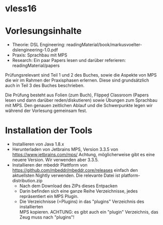 # vless16

Vorlesungsinhalte
======================================================
- Theorie:  DSL Engineering: readingMaterial/book/markusvoelter-dslengineering-1.0.pdf
- Praxis:   Sprachbau mit MPS
- Research: Ein paar Papers lesen und darüber referieren: readingMaterial/papers

Prüfungsrelevant sind Teil 1 und 2 des Buches, sowie die Aspekte von MPS
die wir im Rahmen der Praxisphasen erlernen. Diese sind grundsätzlich auch
in Teil 3 des Buches beschrieben.

Die Prüfung besteht aus Folien (zum Buch), Flipped Classroom (Papers
lesen und dann darüber reden/diskutieren) sowie Übungen zum Sprachbau
mit MPS. Den genauen zeitlichen Ablauf und die Schwerpunkte legen wir
während der Vorlesung gemeinsam fest.

Installation der Tools
=====================================================

* Installieren von Java 1.8.x 
* Herunterladen von Jetbrains MPS, Version 3.3.5 von https://www.jetbrains.com/mps/
  Achtung, möglicherweise gibt es eine neuere Version. Wir verwenden aber 3.3.5.
* Installieren der mbeddr Plattform von https://github.com/mbeddr/mbeddr.core/releases
  einfach den aktuellsten Nightly verwenden. Die relevante Datei ist 
  platform-distribution.zip
    - Nach dem Download des ZIPs dieses Entpacken
    - Darin befinden sich eine ganze Reihe Verzeichnisse, jedes repräsentiert
      ein MPS Plugin. 
    - Die Verzeichnisse (=Plugins) in das "plugins" Verzeichnis des installierten  
      MPS kopieren. ACHTUNG: es gibt auch ein "plugin" Verzeichnis, das Zeug
      muss nach "plugins"!